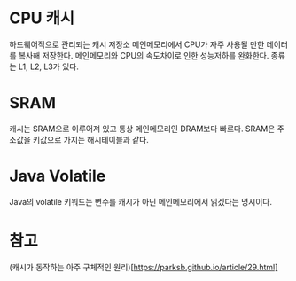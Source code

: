# CPU 캐시 
하드웨어적으로 관리되는 캐시 저장소
메인메모리에서 CPU가 자주 사용될 만한 데이터를 복사해 저장한다.
메인메모리와 CPU의 속도차이로 인한 성능저하를 완화한다.
종류는 L1, L2, L3가 있다.

# SRAM 
캐시는 SRAM으로 이루어져 있고 통상 메인메모리인 DRAM보다 빠르다. 
SRAM은 주소값을 키값으로 가지는 해시테이블과 같다.

# Java Volatile
Java의 volatile 키워드는 변수를 캐시가 아닌 메인메모리에서 읽겠다는 명시이다.

# 참고
(캐시가 동작하는 아주 구체적인 원리)[https://parksb.github.io/article/29.html]
